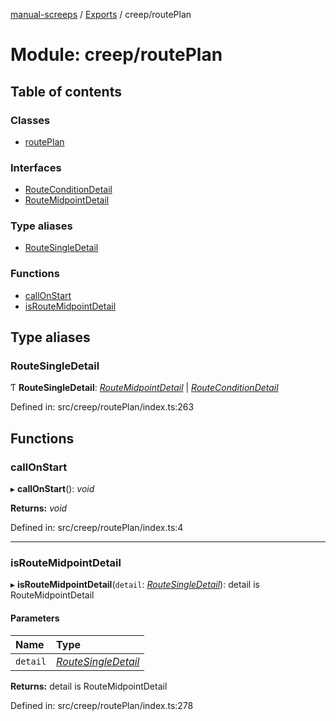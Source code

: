 [manual-screeps](../README.md) / [Exports](../modules.md) / creep/routePlan

# Module: creep/routePlan

## Table of contents

### Classes

- [routePlan](../classes/creep_routeplan.routeplan.md)

### Interfaces

- [RouteConditionDetail](../interfaces/creep_routeplan.routeconditiondetail.md)
- [RouteMidpointDetail](../interfaces/creep_routeplan.routemidpointdetail.md)

### Type aliases

- [RouteSingleDetail](creep_routeplan.md#routesingledetail)

### Functions

- [callOnStart](creep_routeplan.md#callonstart)
- [isRouteMidpointDetail](creep_routeplan.md#isroutemidpointdetail)

## Type aliases

### RouteSingleDetail

Ƭ **RouteSingleDetail**: [*RouteMidpointDetail*](../interfaces/creep_routeplan.routemidpointdetail.md) \| [*RouteConditionDetail*](../interfaces/creep_routeplan.routeconditiondetail.md)

Defined in: src/creep/routePlan/index.ts:263

## Functions

### callOnStart

▸ **callOnStart**(): *void*

**Returns:** *void*

Defined in: src/creep/routePlan/index.ts:4

___

### isRouteMidpointDetail

▸ **isRouteMidpointDetail**(`detail`: [*RouteSingleDetail*](creep_routeplan.md#routesingledetail)): detail is RouteMidpointDetail

#### Parameters

| Name | Type |
| :------ | :------ |
| `detail` | [*RouteSingleDetail*](creep_routeplan.md#routesingledetail) |

**Returns:** detail is RouteMidpointDetail

Defined in: src/creep/routePlan/index.ts:278
